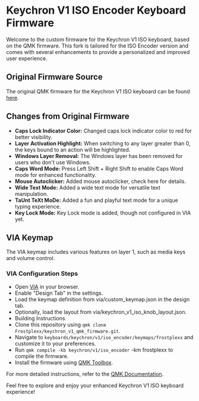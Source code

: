 # Keychron V1 ISO Encoder Keyboard Firmware

Welcome to the custom firmware for the Keychron V1 ISO keyboard, based on the QMK firmware. This fork is tailored for the ISO Encoder version and comes with several enhancements to provide a personalized and improved user experience.

## Original Firmware Source

The original QMK firmware for the Keychron V1 ISO keyboard can be found [here](https://github.com/qmk/qmk_firmware/keyboards/keychron/v1).

## Changes from Original Firmware

-   **Caps Lock Indicator Color:** Changed caps lock indicator color to red for better visibility.
-   **Layer Activation Highlight:** When switching to any layer greater than 0, the keys bound to an action will be highlighted.
-   **Windows Layer Removal:** The Windows layer has been removed for users who don't use Windows.
-   **Caps Word Mode:** Press Left Shift + Right Shift to enable Caps Word mode for enhanced functionality.
-   **Mouse Autoclicker:** Added mouse autoclicker, check here for details.
-   **Wide Text Mode:** Added a wide text mode for versatile text manipulation.
-   **TaUnt TeXt MoDe:** Added a fun and playful text mode for a unique typing experience.
-   **Key Lock Mode:** Key Lock mode is added, though not configured in VIA yet.

## VIA Keymap

The VIA keymap includes various features on layer 1, such as media keys and volume control.

### VIA Configuration Steps

-   Open [VIA](https://usevia.app) in your browser.
-   Enable "Design Tab" in the settings.
-   Load the keymap definition from via/custom_keymap.json in the design tab.
-   Optionally, load the layout from via/keychron_v1_iso_knob_layout.json.
-   Building Instructions
-   Clone this repository using `qmk clone Frostplexx/keychron_v1_qmk_firmware.git`.
-   Navigate to `keyboards/keychron/v1/iso_encoder/keymaps/frostplexx` and customize it to your preferences.
-   Run `qmk compile -kb keychron/v1/iso_encoder` -km frostplexx to compile the firmware.
-   Install the firmware using [QMK Toolbox](htts://github.com/qmk/qmk_toolbox/releases).

For more detailed instructions, refer to the [QMK Documentation](https://docs.qmk.fm).

Feel free to explore and enjoy your enhanced Keychron V1 ISO keyboard experience!
